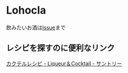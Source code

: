 # Lohocla
飲みたいお酒は[Issue](https://github.com/t4t5u0/Lohocla/issues)まで


## レシピを探すのに便利なリンク
[カクテルレシピ - Liqueur＆Cocktail - サントリー](https://cocktailrecipe.suntory.co.jp/wnb/cocktail/top/temp__top/?transfer=mobile_to_pc)
